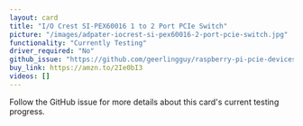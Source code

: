 ```yaml
---
layout: card
title: "I/O Crest SI-PEX60016 1 to 2 Port PCIe Switch"
picture: "/images/adpater-iocrest-si-pex60016-2-port-pcie-switch.jpg"
functionality: "Currently Testing"
driver_required: "No"
github_issue: "https://github.com/geerlingguy/raspberry-pi-pcie-devices/issues/14"
buy_link: https://amzn.to/2Ie0bI3
videos: []
---
```

Follow the GitHub issue for more details about this card's current testing progress.
